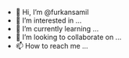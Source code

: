 - 👋 Hi, I’m @furkansamil
- 👀 I’m interested in ...
- 🌱 I’m currently learning ...
- 💞️ I’m looking to collaborate on ...
- 📫 How to reach me ...

<!---
furkansamil/furkansamil is a ✨ special ✨ repository because its `README.md` (this file) appears on your GitHub profile.
You can click the Preview link to take a look at your changes.
--->
